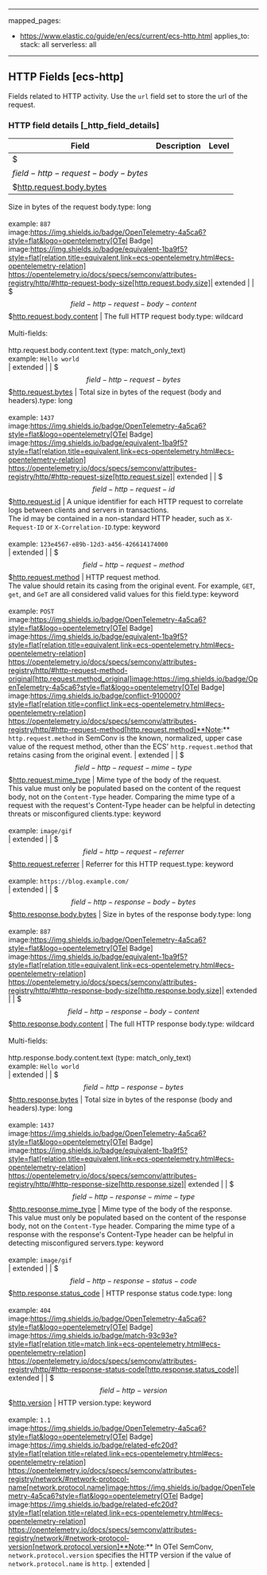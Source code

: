 <!-- This file is automatically generated. Don't edit it manually! -->

---
mapped_pages:
  - https://www.elastic.co/guide/en/ecs/current/ecs-http.html
applies_to:
  stack: all
  serverless: all
---

## HTTP Fields [ecs-http]

Fields related to HTTP activity. Use the `url` field set to store the url of the request.

### HTTP field details [_http_field_details]

| Field  | Description | Level |
|---|---|---|
| $$$field-http-request-body-bytes$$$[http.request.body.bytes](#field-http-request-body-bytes) |
Size in bytes of the request body.type: long<br><br>
example: `887`<br>image:https://img.shields.io/badge/OpenTelemetry-4a5ca6?style=flat&logo=opentelemetry[OTel Badge] image:https://img.shields.io/badge/equivalent-1ba9f5?style=flat[relation,title=equivalent,link=ecs-opentelemetry.html#ecs-opentelemetry-relation] https://opentelemetry.io/docs/specs/semconv/attributes-registry/http/#http-request-body-size[http.request.body.size]| extended |
| $$$field-http-request-body-content$$$[http.request.body.content](#field-http-request-body-content) |
The full HTTP request body.type: wildcard<br><br>
Multi-fields:<br><br>
http.request.body.content.text (type: match_only_text)<br>
example: `Hello world`<br>| extended |
| $$$field-http-request-bytes$$$[http.request.bytes](#field-http-request-bytes) |
Total size in bytes of the request (body and headers).type: long<br><br>
example: `1437`<br>image:https://img.shields.io/badge/OpenTelemetry-4a5ca6?style=flat&logo=opentelemetry[OTel Badge] image:https://img.shields.io/badge/equivalent-1ba9f5?style=flat[relation,title=equivalent,link=ecs-opentelemetry.html#ecs-opentelemetry-relation] https://opentelemetry.io/docs/specs/semconv/attributes-registry/http/#http-request-size[http.request.size]| extended |
| $$$field-http-request-id$$$[http.request.id](#field-http-request-id) |
A unique identifier for each HTTP request to correlate logs between clients and servers in transactions.<br>The id may be contained in a non-standard HTTP header, such as `X-Request-ID` or `X-Correlation-ID`.type: keyword<br><br>
example: `123e4567-e89b-12d3-a456-426614174000`<br>| extended |
| $$$field-http-request-method$$$[http.request.method](#field-http-request-method) |
HTTP request method.<br>The value should retain its casing from the original event. For example, `GET`, `get`, and `GeT` are all considered valid values for this field.type: keyword<br><br>
example: `POST`<br>image:https://img.shields.io/badge/OpenTelemetry-4a5ca6?style=flat&logo=opentelemetry[OTel Badge] image:https://img.shields.io/badge/equivalent-1ba9f5?style=flat[relation,title=equivalent,link=ecs-opentelemetry.html#ecs-opentelemetry-relation] https://opentelemetry.io/docs/specs/semconv/attributes-registry/http/#http-request-method-original[http.request.method_original]image:https://img.shields.io/badge/OpenTelemetry-4a5ca6?style=flat&logo=opentelemetry[OTel Badge] image:https://img.shields.io/badge/conflict-910000?style=flat[relation,title=conflict,link=ecs-opentelemetry.html#ecs-opentelemetry-relation] https://opentelemetry.io/docs/specs/semconv/attributes-registry/http/#http-request-method[http.request.method]**Note:** `http.request.method` in SemConv is the known, normalized, upper case value of the request method, other than the ECS' `http.request.method` that retains casing from the original event.
| extended |
| $$$field-http-request-mime-type$$$[http.request.mime_type](#field-http-request-mime-type) |
Mime type of the body of the request.<br>This value must only be populated based on the content of the request body, not on the `Content-Type` header. Comparing the mime type of a request with the request's Content-Type header can be helpful in detecting threats or misconfigured clients.type: keyword<br><br>
example: `image/gif`<br>| extended |
| $$$field-http-request-referrer$$$[http.request.referrer](#field-http-request-referrer) |
Referrer for this HTTP request.type: keyword<br><br>
example: `https://blog.example.com/`<br>| extended |
| $$$field-http-response-body-bytes$$$[http.response.body.bytes](#field-http-response-body-bytes) |
Size in bytes of the response body.type: long<br><br>
example: `887`<br>image:https://img.shields.io/badge/OpenTelemetry-4a5ca6?style=flat&logo=opentelemetry[OTel Badge] image:https://img.shields.io/badge/equivalent-1ba9f5?style=flat[relation,title=equivalent,link=ecs-opentelemetry.html#ecs-opentelemetry-relation] https://opentelemetry.io/docs/specs/semconv/attributes-registry/http/#http-response-body-size[http.response.body.size]| extended |
| $$$field-http-response-body-content$$$[http.response.body.content](#field-http-response-body-content) |
The full HTTP response body.type: wildcard<br><br>
Multi-fields:<br><br>
http.response.body.content.text (type: match_only_text)<br>
example: `Hello world`<br>| extended |
| $$$field-http-response-bytes$$$[http.response.bytes](#field-http-response-bytes) |
Total size in bytes of the response (body and headers).type: long<br><br>
example: `1437`<br>image:https://img.shields.io/badge/OpenTelemetry-4a5ca6?style=flat&logo=opentelemetry[OTel Badge] image:https://img.shields.io/badge/equivalent-1ba9f5?style=flat[relation,title=equivalent,link=ecs-opentelemetry.html#ecs-opentelemetry-relation] https://opentelemetry.io/docs/specs/semconv/attributes-registry/http/#http-response-size[http.response.size]| extended |
| $$$field-http-response-mime-type$$$[http.response.mime_type](#field-http-response-mime-type) |
Mime type of the body of the response.<br>This value must only be populated based on the content of the response body, not on the `Content-Type` header. Comparing the mime type of a response with the response's Content-Type header can be helpful in detecting misconfigured servers.type: keyword<br><br>
example: `image/gif`<br>| extended |
| $$$field-http-response-status-code$$$[http.response.status_code](#field-http-response-status-code) |
HTTP response status code.type: long<br><br>
example: `404`<br>image:https://img.shields.io/badge/OpenTelemetry-4a5ca6?style=flat&logo=opentelemetry[OTel Badge] image:https://img.shields.io/badge/match-93c93e?style=flat[relation,title=match,link=ecs-opentelemetry.html#ecs-opentelemetry-relation] https://opentelemetry.io/docs/specs/semconv/attributes-registry/http/#http-response-status-code[http.response.status_code]| extended |
| $$$field-http-version$$$[http.version](#field-http-version) |
HTTP version.type: keyword<br><br>
example: `1.1`<br>image:https://img.shields.io/badge/OpenTelemetry-4a5ca6?style=flat&logo=opentelemetry[OTel Badge] image:https://img.shields.io/badge/related-efc20d?style=flat[relation,title=related,link=ecs-opentelemetry.html#ecs-opentelemetry-relation] https://opentelemetry.io/docs/specs/semconv/attributes-registry/network/#network-protocol-name[network.protocol.name]image:https://img.shields.io/badge/OpenTelemetry-4a5ca6?style=flat&logo=opentelemetry[OTel Badge] image:https://img.shields.io/badge/related-efc20d?style=flat[relation,title=related,link=ecs-opentelemetry.html#ecs-opentelemetry-relation] https://opentelemetry.io/docs/specs/semconv/attributes-registry/network/#network-protocol-version[network.protocol.version]**Note:** In OTel SemConv, `network.protocol.version` specifies the HTTP version if the value of `network.protocol.name` is `http`.
| extended |


